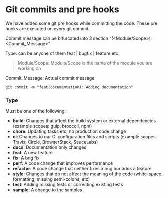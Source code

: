 # Git commits and pre hooks

We have added some git pre hooks while committing the code. These pre hooks are executed on every git commit.

Commit message can be bifurcated into 3 section "<Type>(<Module/Scope>): <Commit_Message>"

Type: can be anyone of them feat | bugfix | feature etc.

> Module/Scope: Module/Scope is the name of the module you are working on

Commit_Message: Actual commit message

``` git commit -m "feat(documentation): Adding documentation" ```

### Type

Must be one of the following:

- **build**: Changes that affect the build system or external dependencies (example scopes: gulp, broccoli, npm)
- **chore**: Updating tasks etc; no production code change
- **ci**: Changes to our CI configuration files and scripts (example scopes: Travis, Circle, BrowserStack, SauceLabs)
- **docs**: Documentation only changes
- **feat**: A new feature
- **fix**: A bug fix
- **perf**: A code change that improves performance
- **refactor**: A code change that neither fixes a bug nor adds a feature
- **style**: Changes that do not affect the meaning of the code (white-space, formatting, missing semi-colons, etc)
- **test**: Adding missing tests or correcting existing tests
- **sample**: A change to the samples
